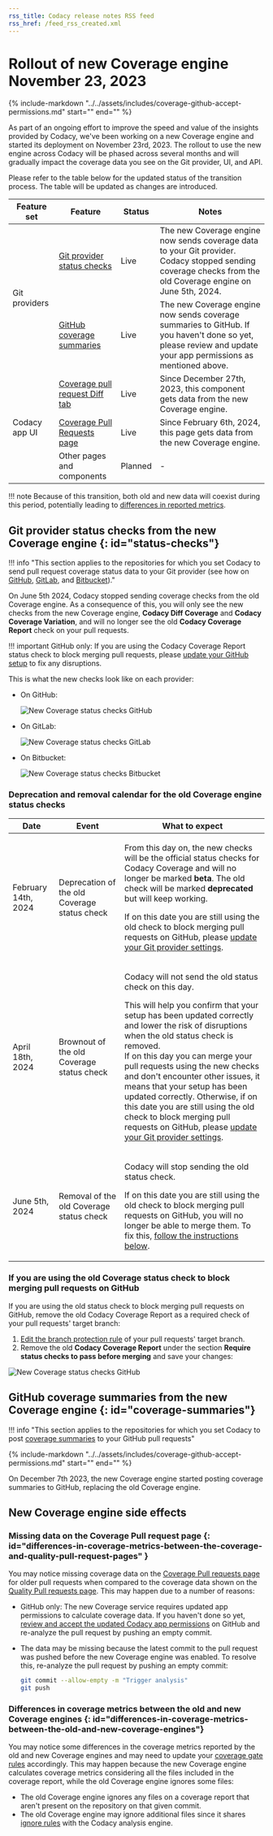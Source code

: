 ```yaml
---
rss_title: Codacy release notes RSS feed
rss_href: /feed_rss_created.xml
---
```


# Rollout of new Coverage engine November 23, 2023

{%
    include-markdown "../../assets/includes/coverage-github-accept-permissions.md"
    start="<!--accept-permission-start-->"
    end="<!--accept-permission-end-->"
%}

As part of an ongoing effort to improve the speed and value of the insights provided by Codacy, we've been working on a new Coverage engine and started its deployment on November 23rd, 2023. The rollout to use the new engine across Codacy will be phased across several months and will gradually impact the coverage data you see on the Git provider, UI, and API.

Please refer to the table below for the updated status of the transition process. The table will be updated as changes are introduced.

<table>
  <thead>
    <th>Feature set</th>
    <th>Feature</th>
    <th>Status</th>
    <th>Notes</th>
  </thead>
  <tbody>
    <tr>
      <td rowspan="2">Git providers</td>
      <td><a href="#status-checks">Git provider status checks</a></td>
      <td>Live</td>
      <td>The new Coverage engine now sends coverage data to your Git provider.<br>Codacy stopped sending coverage checks from the old Coverage engine on June 5th, 2024.</td>
    </tr>
    <tr>
      <td><a href="#coverage-summaries">GitHub coverage summaries</a></td>
      <td>Live</td>
      <td>The new Coverage engine now sends coverage summaries to GitHub. If you haven't done so yet, please review and update your app permissions as mentioned above.</td>
    </tr>
    <tr>
      <td rowspan="3">Codacy app UI</td>
      <td><a href="../../../repositories-coverage/pull-requests/#diff-tab">Coverage pull request Diff tab</a></td>
      <td>Live</td>
      <td>Since December 27th, 2023, this component gets data from the new Coverage engine.</td>
    </tr>
    <tr>
      <td><a href="../../../repositories-coverage/pull-requests/">Coverage Pull Requests page</a></td>
      <td>Live</td>
      <td>Since February 6th, 2024, this page gets data from the new Coverage engine.</td>
    </tr>
    <tr>
      <td>Other pages and components</td>
      <td>Planned</td>
      <td>-</td>
    </tr>
  </tbody>
</table>

!!! note
    Because of this transition, both old and new data will coexist during this period, <span class="skip-vale">potentially</span> leading to [differences in reported metrics](#differences-in-coverage-metrics-between-the-old-and-new-coverage-engines).

## Git provider status checks from the new Coverage engine {: id="status-checks"}

!!! info "This section applies to the repositories for which you set Codacy to send pull request coverage status data to your Git provider (see how on [GitHub](../../repositories-configure/integrations/github-integration.md#status-checks), [GitLab](../../repositories-configure/integrations/gitlab-integration.md#pull-request-status), and [Bitbucket](../../repositories-configure/integrations/bitbucket-integration.md#pull-request-status))."

On June 5th 2024, Codacy stopped sending coverage checks from the old Coverage engine. As a consequence of this, you will only see the new checks from the new Coverage engine, **Codacy Diff Coverage** and **Codacy Coverage Variation**, and will no longer see the old **Codacy Coverage Report** check on your pull requests.

!!! important
    GitHub only: If you are using the Codacy Coverage Report status check to block merging pull requests, please [update your GitHub setup](#if-you-are-using-the-old-coverage-status-check-to-block-merging-pull-requests-on-github) to fix any disruptions.

This is what the new checks look like on each provider:

-   On GitHub:

    ![New Coverage status checks GitHub](../images/ala-695-status-checks-github.png)

-   On GitLab:

    ![New Coverage status checks GitLab](../images/ala-695-status-checks-gitlab.png)

-   On Bitbucket:

    ![New Coverage status checks Bitbucket](../images/ala-695-status-checks-bitbucket.png)

### Deprecation and removal calendar for the old Coverage engine status checks

<table>
  <thead>
    <th>Date</th>
    <th>Event</th>
    <th>What to expect</th>
  </thead>
  <tbody>
    <tr>
      <td>February 14th, 2024</td>
      <td>Deprecation of the old Coverage status check</td>
      <td>
        <p>From this day on, the new checks will be the official status checks for Codacy Coverage and will no longer be marked <strong>beta</strong>. The old check will be marked <strong>deprecated</strong> but will keep working.</p>
        <p>If on this date you are still using the old check to block merging pull requests on GitHub, please <a href="#if-you-are-using-the-old-coverage-status-check-to-block-merging-pull-requests-on-github">update your Git provider settings</a>.</p>
      </td>
    </tr>
    <tr>
      <td>April 18th, 2024</td>
      <td>Brownout of the old Coverage status check</td>
      <td>
        <p>Codacy will not send the old status check on this day.</p>
        <p>This will help you confirm that your setup has been updated correctly and lower the risk of disruptions when the old status check is removed.<br/>If on this day you can merge your pull requests using the new checks and don't encounter other issues, it means that your setup has been updated correctly. Otherwise, if on this date you are still using the old check to block merging pull requests on GitHub, please <a href="#if-you-are-using-the-old-coverage-status-check-to-block-merging-pull-requests-on-github">update your Git provider settings</a>.</p>
      </td>
    </tr>
    <tr>
      <td>June 5th, 2024</td>
      <td>Removal of the old Coverage status check</td>
      <td>
        <p>Codacy will stop sending the old status check.</p>
        <p>If on this date you are still using the old check to block merging pull requests on GitHub, you will no longer be able to merge them. To fix this, <a href="#if-you-are-using-the-old-coverage-status-check-to-block-merging-pull-requests-on-github">follow the instructions below</a>.</p>
      </td>
    </tr>
  </tbody>
</table>

### If you are using the old Coverage status check to block merging pull requests on GitHub

If you are using the old status check to block merging pull requests on GitHub, remove the old Codacy Coverage Report as a required check of your pull requests' target branch:

1.  [Edit the branch protection rule](https://docs.github.com/en/repositories/configuring-branches-and-merges-in-your-repository/managing-protected-branches/managing-a-branch-protection-rule#editing-a-branch-protection-rule) of your pull requests' target branch.
1.  Remove the old **Codacy Coverage Report** under the section **Require status checks to pass before merging** and save your changes:

![New Coverage status checks GitHub](../images/ala-695-update-status-checks-github.png)

## GitHub coverage summaries from the new Coverage engine {: id="coverage-summaries"}

!!! info "This section applies to the repositories for which you set Codacy to post [coverage summaries](../../repositories-configure/integrations/github-integration.md#coverage-summaries) to your GitHub pull requests"

{%
    include-markdown "../../assets/includes/coverage-github-accept-permissions.md"
    start="<!--accept-permission-start-->"
    end="<!--accept-permission-end-->"
%}

On December 7th 2023, the new Coverage engine started posting coverage summaries to GitHub, replacing the old Coverage engine.

## New Coverage engine side effects

### Missing data on the Coverage Pull request page {: id="differences-in-coverage-metrics-between-the-coverage-and-quality-pull-request-pages" }

You may notice missing coverage data on the [Coverage Pull requests page](../../repositories-coverage/pull-requests.md) for older pull requests when compared to the coverage data shown on the [Quality Pull requests page](../../repositories/pull-requests.md). This may happen due to a number of reasons:

-   GitHub only: The new Coverage service requires updated app permissions to calculate coverage data. If you haven't done so yet, [review and accept the updated Codacy app permissions](https://docs.github.com/en/enterprise-cloud@latest/apps/using-github-apps/reviewing-and-modifying-installed-github-apps#reviewing-permissions) on GitHub and re-analyze the pull request by pushing an empty commit.

-   The data may be missing because the latest commit to the pull request was pushed before the new Coverage engine was enabled. To resolve this, re-analyze the pull request by pushing an empty commit:

    ```bash
    git commit --allow-empty -m "Trigger analysis"
    git push
    ```

### Differences in coverage metrics between the old and new Coverage engines {: id="differences-in-coverage-metrics-between-the-old-and-new-coverage-engines"}

You may notice some differences in the coverage metrics reported by the old and new Coverage engines and may need to update your [coverage gate rules](../../repositories-configure/adjusting-quality-gates.md) accordingly. This may happen because the new Coverage engine calculates coverage metrics considering all the files included in the coverage report, while the old Coverage engine ignores some files:

-   The old Coverage engine ignores any files on a coverage report that aren't present on the repository on that given commit.
-   The old Coverage engine may ignore additional files since it shares [ignore rules](../../repositories-configure/ignoring-files.md) with the Codacy analysis engine.
